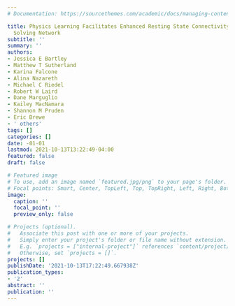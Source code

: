 ```yaml
---
# Documentation: https://sourcethemes.com/academic/docs/managing-content/

title: Physics Learning Facilitates Enhanced Resting State Connectivity in Problem
  Solving Network
subtitle: ''
summary: ''
authors:
- Jessica E Bartley
- Matthew T Sutherland
- Karina Falcone
- Alina Nazareth
- Michael C Riedel
- Robert W Laird
- Dane Marguglio
- Kailey MacNamara
- Shannon M Pruden
- Eric Brewe
- ' others'
tags: []
categories: []
date: -01-01
lastmod: 2021-10-13T13:22:49-04:00
featured: false
draft: false

# Featured image
# To use, add an image named `featured.jpg/png` to your page's folder.
# Focal points: Smart, Center, TopLeft, Top, TopRight, Left, Right, BottomLeft, Bottom, BottomRight.
image:
  caption: ''
  focal_point: ''
  preview_only: false

# Projects (optional).
#   Associate this post with one or more of your projects.
#   Simply enter your project's folder or file name without extension.
#   E.g. `projects = ["internal-project"]` references `content/project/deep-learning/index.md`.
#   Otherwise, set `projects = []`.
projects: []
publishDate: '2021-10-13T17:22:49.667938Z'
publication_types:
- '2'
abstract: ''
publication: ''
---
```

